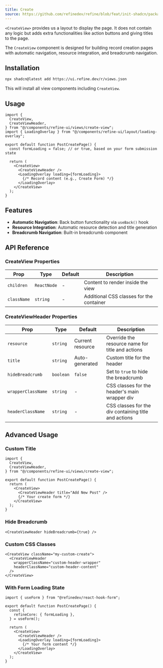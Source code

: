 ```yaml
---
title: Create
source: https://github.com/refinedev/refine/blob/feat/init-shadcn/packages/refine-ui/registry/new-york/refine-ui/views/create-view.tsx
---
```


`<CreateView>` provides us a layout to display the page. It does not contain any logic but adds extra functionalities like action buttons and giving titles to the page.

The `CreateView` component is designed for building record creation pages with automatic navigation, resource integration, and breadcrumb navigation.

## Installation

```bash
npx shadcn@latest add https://ui.refine.dev/r/views.json
```

This will install all view components including `CreateView`.

## Usage

```tsx
import {
  CreateView,
  CreateViewHeader,
} from "@/components/refine-ui/views/create-view";
import { LoadingOverlay } from "@/components/refine-ui/layout/loading-overlay";

export default function PostCreatePage() {
  const formLoading = false; // or true, based on your form submission state

  return (
    <CreateView>
      <CreateViewHeader />
      <LoadingOverlay loading={formLoading}>
        {/* Record content (e.g., Create Form) */}
      </LoadingOverlay>
    </CreateView>
  );
}
```

## Features

- **Automatic Navigation**: Back button functionality via `useBack()` hook
- **Resource Integration**: Automatic resource detection and title generation
- **Breadcrumb Navigation**: Built-in breadcrumb component

## API Reference

### CreateView Properties

| Prop        | Type        | Default | Description                              |
| ----------- | ----------- | ------- | ---------------------------------------- |
| `children`  | `ReactNode` | -       | Content to render inside the view        |
| `className` | `string`    | -       | Additional CSS classes for the container |

### CreateViewHeader Properties

| Prop               | Type      | Default          | Description                                          |
| ------------------ | --------- | ---------------- | ---------------------------------------------------- |
| `resource`         | `string`  | Current resource | Override the resource name for title and actions     |
| `title`            | `string`  | Auto-generated   | Custom title for the header                          |
| `hideBreadcrumb`   | `boolean` | `false`          | Set to `true` to hide the breadcrumb                 |
| `wrapperClassName` | `string`  | -                | CSS classes for the header's main wrapper div        |
| `headerClassName`  | `string`  | -                | CSS classes for the div containing title and actions |

## Advanced Usage

### Custom Title

```tsx
import {
  CreateView,
  CreateViewHeader,
} from "@/components/refine-ui/views/create-view";

export default function PostCreatePage() {
  return (
    <CreateView>
      <CreateViewHeader title="Add New Post" />
      {/* Your create form */}
    </CreateView>
  );
}
```

### Hide Breadcrumb

```tsx
<CreateViewHeader hideBreadcrumb={true} />
```

### Custom CSS Classes

```tsx
<CreateView className="my-custom-create">
  <CreateViewHeader
    wrapperClassName="custom-header-wrapper"
    headerClassName="custom-header-content"
  />
</CreateView>
```

### With Form Loading State

```tsx
import { useForm } from "@refinedev/react-hook-form";

export default function PostCreatePage() {
  const {
    refineCore: { formLoading },
  } = useForm();

  return (
    <CreateView>
      <CreateViewHeader />
      <LoadingOverlay loading={formLoading}>
        {/* Your form content */}
      </LoadingOverlay>
    </CreateView>
  );
}
```
